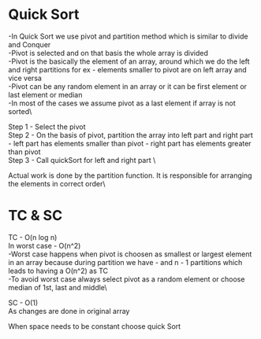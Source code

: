 # Quick Sort

-In Quick Sort we use pivot and partition method which is similar to divide and Conquer\
-Pivot is selected and on that basis the whole array is divided\
-Pivot is the basically the element of an array, around which we do the left and right partitions for ex - elements smaller to pivot are on left array and vice versa\
-Pivot can be any random element in an array or it can be first element or last element or median\
-In most of the cases we assume pivot as a last element if array is not sorted\

Step 1 - Select the pivot \
Step 2 - On the basis of pivot, partition the array into left part and right part \
       - left part has elements smaller than pivot
       - right part has elements greater than pivot\
Step 3 - Call quickSort for left and right part \

Actual work is done by the partition function. It is responsible for arranging the elements in correct order\

# TC & SC
TC - O(n log n)\
In worst case - O(n^2)\
-Worst case happens when pivot is choosen as smallest or largest element in an array because during partition we have - and n - 1 partitions which leads to having a O(n^2) as TC\
-To avoid worst case always select pivot as a random element or choose median of 1st, last and middle\


SC - O(1)\
As changes are done in original array 

When space needs to be constant choose quick Sort
